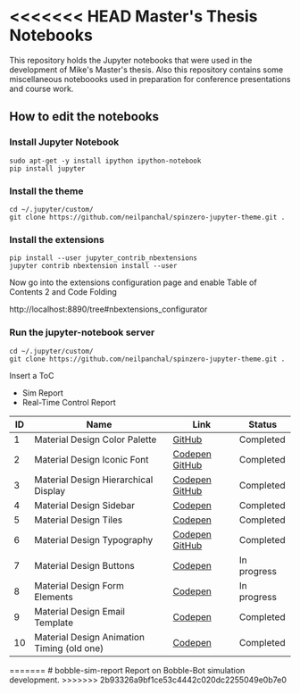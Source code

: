 <<<<<<< HEAD
Master's Thesis Notebooks
===============================
This repository holds the Jupyter notebooks that were used in the development
of Mike's Master's thesis. Also this repository contains
some miscellaneous noteboooks used in preparation for conference presentations
and course work.


## How to edit the notebooks

### Install Jupyter Notebook
```shell
sudo apt-get -y install ipython ipython-notebook
pip install jupyter
```

### Install the theme
```shell
cd ~/.jupyter/custom/
git clone https://github.com/neilpanchal/spinzero-jupyter-theme.git .
```

### Install the extensions
```shell
pip install --user jupyter_contrib_nbextensions
jupyter contrib nbextension install --user
```
Now go into the extensions configuration page and enable Table of Contents 2 and Code Folding

http://localhost:8890/tree#nbextensions_configurator

### Run the jupyter-notebook server
```shell
cd ~/.jupyter/custom/
git clone https://github.com/neilpanchal/spinzero-jupyter-theme.git .
```

Insert a ToC

 * Sim Report
 * Real-Time Control Report

<table id="table" class="table table-hover table-mc-light-blue">
  <thead>
    <tr>
      <th>ID</th>
      <th>Name</th>
      <th>Link</th>
      <th>Status</th>
    </tr>
  </thead>
  <tbody>
    <tr>
      <td data-title="ID">1</td>
      <td data-title="Name">Material Design Color Palette</td>
      <td data-title="Link">
        <a href="https://github.com/zavoloklom/material-design-color-palette" target="_blank">GitHub</a>
      </td>
      <td data-title="Status">Completed</td>
    </tr>
    <tr>
      <td data-title="ID">2</td>
      <td data-title="Name">Material Design Iconic Font</td>
      <td data-title="Link">
        <a href="https://codepen.io/zavoloklom/pen/uqCsB" target="_blank">Codepen</a>
        <a href="https://github.com/zavoloklom/material-design-iconic-font" target="_blank">GitHub</a>
      </td>
      <td data-title="Status">Completed</td>
    </tr>
    <tr>
      <td data-title="ID">3</td>
      <td data-title="Name">Material Design Hierarchical Display</td>
      <td data-title="Link">
        <a href="https://codepen.io/zavoloklom/pen/eNaEBM" target="_blank">Codepen</a>
        <a href="https://github.com/zavoloklom/material-design-hierarchical-display" target="_blank">GitHub</a>
      </td>
      <td data-title="Status">Completed</td>
    </tr>
    <tr>
      <td data-title="ID">4</td>
      <td data-title="Name">Material Design Sidebar</td>
      <td data-title="Link"><a href="https://codepen.io/zavoloklom/pen/dIgco" target="_blank">Codepen</a></td>
      <td data-title="Status">Completed</td>
    </tr>
    <tr>
      <td data-title="ID">5</td>
      <td data-title="Name">Material Design Tiles</td>
      <td data-title="Link">
        <a href="https://codepen.io/zavoloklom/pen/wtApI" target="_blank">Codepen</a>
      </td>
      <td data-title="Status">Completed</td>
    </tr>
    <tr>
      <td data-title="ID">6</td>
      <td data-title="Name">Material Design Typography</td>
      <td data-title="Link">
        <a href="https://codepen.io/zavoloklom/pen/IkaFL" target="_blank">Codepen</a>
        <a href="https://github.com/zavoloklom/material-design-typography" target="_blank">GitHub</a>
      </td>
      <td data-title="Status">Completed</td>
    </tr>
    <tr>
      <td data-title="ID">7</td>
      <td data-title="Name">Material Design Buttons</td>
      <td data-title="Link">
        <a href="https://codepen.io/zavoloklom/pen/Gubja" target="_blank">Codepen</a>
      </td>
      <td data-title="Status">In progress</td>
    </tr>
    <tr>
      <td data-title="ID">8</td>
      <td data-title="Name">Material Design Form Elements</td>
      <td data-title="Link">
        <a href="https://codepen.io/zavoloklom/pen/yaozl" target="_blank">Codepen</a>
      </td>
      <td data-title="Status">In progress</td>
    </tr>
    <tr>
      <td data-title="ID">9</td>
      <td data-title="Name">Material Design Email Template</td>
      <td data-title="Link">
        <a href="https://codepen.io/zavoloklom/pen/qEVqzx" target="_blank">Codepen</a>
      </td>
      <td data-title="Status">Completed</td>
    </tr>
    <tr>
      <td data-title="ID">10</td>
      <td data-title="Name">Material Design Animation Timing (old one)</td>
      <td data-title="Link">
        <a href="https://codepen.io/zavoloklom/pen/Jbrho" target="_blank">Codepen</a>
      </td>
      <td data-title="Status">Completed</td>
    </tr>
  </tbody>
</table>
=======
# bobble-sim-report
Report on Bobble-Bot simulation development.
>>>>>>> 2b93326a9bf1ce53c4442c020dc2255049e0b7e0
